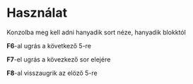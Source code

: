 # Használat

Konzolba meg kell adni hanyadik sort néze, hanyadik blokktól

**F6**-al ugrás a következő 5-re

**F7**-el ugrás a kövezkező sor elejére

**F8**-al visszaugrik az elöző 5-re